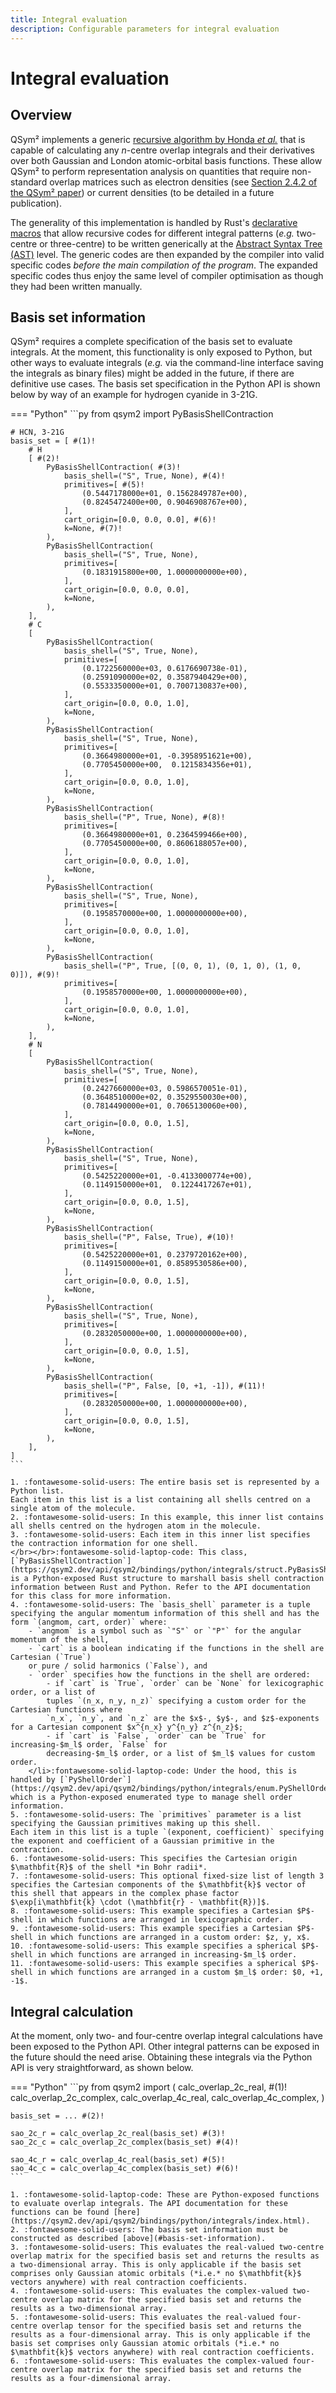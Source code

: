 ```yaml
---
title: Integral evaluation
description: Configurable parameters for integral evaluation
---
```


# Integral evaluation

## Overview

QSym² implements a generic [recursive algorithm by Honda *et al.*](https://doi.org/10.1063/1.459751) that is capable of calculating any $n$-centre overlap integrals and their derivatives over both Gaussian and London atomic-orbital basis functions.
These allow QSym² to perform representation analysis on quantities that require non-standard overlap matrices such as electron densities (see [Section 2.4.2 of the QSym² paper](../about/authorship.md#publications)) or current densities (to be detailed in a future publication).

The generality of this implementation is handled by Rust's [declarative macros](https://veykril.github.io/tlborm/introduction.html) that allow recursive codes for different integral patterns (*e.g.* two-centre or three-centre) to be written generically at the [Abstract Syntax Tree (AST)](https://en.wikipedia.org/wiki/Abstract_syntax_tree) level.
The generic codes are then expanded by the compiler into valid specific codes *before the main compilation of the program*.
The expanded specific codes thus enjoy the same level of compiler optimisation as though they had been written manually.


## Basis set information

QSym² requires a complete specification of the basis set to evaluate integrals.
At the moment, this functionality is only exposed to Python, but other ways to evaluate integrals (*e.g.* via the command-line interface saving the integrals as binary files) might be added in the future, if there are definitive use cases.
The basis set specification in the Python API is shown below by way of an example for hydrogen cyanide in 3-21G.

=== "Python"
    ```py
    from qsym2 import PyBasisShellContraction

    # HCN, 3-21G
    basis_set = [ #(1)!
        # H
        [ #(2)!
            PyBasisShellContraction( #(3)!
                basis_shell=("S", True, None), #(4)!
                primitives=[ #(5)!
                    (0.5447178000e+01, 0.1562849787e+00),
                    (0.8245472400e+00, 0.9046908767e+00),
                ],
                cart_origin=[0.0, 0.0, 0.0], #(6)!
                k=None, #(7)!
            ),
            PyBasisShellContraction(
                basis_shell=("S", True, None),
                primitives=[
                    (0.1831915800e+00, 1.0000000000e+00),
                ],
                cart_origin=[0.0, 0.0, 0.0],
                k=None,
            ),
        ],
        # C
        [
            PyBasisShellContraction(
                basis_shell=("S", True, None),
                primitives=[
                    (0.1722560000e+03, 0.6176690738e-01),
                    (0.2591090000e+02, 0.3587940429e+00),
                    (0.5533350000e+01, 0.7007130837e+00),
                ],
                cart_origin=[0.0, 0.0, 1.0],
                k=None,
            ),
            PyBasisShellContraction(
                basis_shell=("S", True, None),
                primitives=[
                    (0.3664980000e+01, -0.3958951621e+00),
                    (0.7705450000e+00,  0.1215834356e+01),
                ],
                cart_origin=[0.0, 0.0, 1.0],
                k=None,
            ),
            PyBasisShellContraction(
                basis_shell=("P", True, None), #(8)!
                primitives=[
                    (0.3664980000e+01, 0.2364599466e+00),
                    (0.7705450000e+00, 0.8606188057e+00),
                ],
                cart_origin=[0.0, 0.0, 1.0],
                k=None,
            ),
            PyBasisShellContraction(
                basis_shell=("S", True, None),
                primitives=[
                    (0.1958570000e+00, 1.0000000000e+00),
                ],
                cart_origin=[0.0, 0.0, 1.0],
                k=None,
            ),
            PyBasisShellContraction(
                basis_shell=("P", True, [(0, 0, 1), (0, 1, 0), (1, 0, 0)]), #(9)!
                primitives=[
                    (0.1958570000e+00, 1.0000000000e+00),
                ],
                cart_origin=[0.0, 0.0, 1.0],
                k=None,
            ),
        ],
        # N
        [
            PyBasisShellContraction(
                basis_shell=("S", True, None),
                primitives=[
                    (0.2427660000e+03, 0.5986570051e-01),
                    (0.3648510000e+02, 0.3529550030e+00),
                    (0.7814490000e+01, 0.7065130060e+00),
                ],
                cart_origin=[0.0, 0.0, 1.5],
                k=None,
            ),
            PyBasisShellContraction(
                basis_shell=("S", True, None),
                primitives=[
                    (0.5425220000e+01, -0.4133000774e+00),
                    (0.1149150000e+01,  0.1224417267e+01),
                ],
                cart_origin=[0.0, 0.0, 1.5],
                k=None,
            ),
            PyBasisShellContraction(
                basis_shell=("P", False, True), #(10)!
                primitives=[
                    (0.5425220000e+01, 0.2379720162e+00),
                    (0.1149150000e+01, 0.8589530586e+00),
                ],
                cart_origin=[0.0, 0.0, 1.5],
                k=None,
            ),
            PyBasisShellContraction(
                basis_shell=("S", True, None),
                primitives=[
                    (0.2832050000e+00, 1.0000000000e+00),
                ],
                cart_origin=[0.0, 0.0, 1.5],
                k=None,
            ),
            PyBasisShellContraction(
                basis_shell=("P", False, [0, +1, -1]), #(11)!
                primitives=[
                    (0.2832050000e+00, 1.0000000000e+00),
                ],
                cart_origin=[0.0, 0.0, 1.5],
                k=None,
            ),
        ],
    ]
    ```

    1. :fontawesome-solid-users: The entire basis set is represented by a Python list.
    Each item in this list is a list containing all shells centred on a single atom of the molecule.
    2. :fontawesome-solid-users: In this example, this inner list contains all shells centred on the hydrogen atom in the molecule.
    3. :fontawesome-solid-users: Each item in this inner list specifies the contraction information for one shell.
    </br></br>:fontawesome-solid-laptop-code: This class, [`PyBasisShellContraction`](https://qsym2.dev/api/qsym2/bindings/python/integrals/struct.PyBasisShellContraction.html), is a Python-exposed Rust structure to marshall basis shell contraction information between Rust and Python. Refer to the API documentation for this class for more information.
    4. :fontawesome-solid-users: The `basis_shell` parameter is a tuple specifying the angular momentum information of this shell and has the form `(angmom, cart, order)` where:
        - `angmom` is a symbol such as `"S"` or `"P"` for the angular momentum of the shell,
        - `cart` is a boolean indicating if the functions in the shell are Cartesian (`True`)
        or pure / solid harmonics (`False`), and
        - `order` specifies how the functions in the shell are ordered:
            - if `cart` is `True`, `order` can be `None` for lexicographic order, or a list of
            tuples `(n_x, n_y, n_z)` specifying a custom order for the Cartesian functions where
            `n_x`, `n_y`, and `n_z` are the $x$-, $y$-, and $z$-exponents for a Cartesian component $x^{n_x} y^{n_y} z^{n_z}$;
            - if `cart` is `False`, `order` can be `True` for increasing-$m_l$ order, `False` for
            decreasing-$m_l$ order, or a list of $m_l$ values for custom order.
        </li>:fontawesome-solid-laptop-code: Under the hood, this is handled by [`PyShellOrder`](https://qsym2.dev/api/qsym2/bindings/python/integrals/enum.PyShellOrder.html) which is a Python-exposed enumerated type to manage shell order information.
    5. :fontawesome-solid-users: The `primitives` parameter is a list specifying the Gaussian primitives making up this shell.
    Each item in this list is a tuple `(exponent, coefficient)` specifying the exponent and coefficient of a Gaussian primitive in the contraction.
    6. :fontawesome-solid-users: This specifies the Cartesian origin $\mathbfit{R}$ of the shell *in Bohr radii*.
    7. :fontawesome-solid-users: This optional fixed-size list of length 3 specifies the Cartesian components of the $\mathbfit{k}$ vector of this shell that appears in the complex phase factor $\exp[i\mathbfit{k} \cdot (\mathbfit{r} - \mathbfit{R})]$.
    8. :fontawesome-solid-users: This example specifies a Cartesian $P$-shell in which functions are arranged in lexicographic order.
    9. :fontawesome-solid-users: This example specifies a Cartesian $P$-shell in which functions are arranged in a custom order: $z, y, x$.
    10. :fontawesome-solid-users: This example specifies a spherical $P$-shell in which functions are arranged in increasing-$m_l$ order.
    11. :fontawesome-solid-users: This example specifies a spherical $P$-shell in which functions are arranged in a custom $m_l$ order: $0, +1, -1$.

## Integral calculation

At the moment, only two- and four-centre overlap integral calculations have been exposed to the Python API.
Other integral patterns can be exposed in the future should the need arise.
Obtaining these integrals via the Python API is very straightforward, as shown below.


=== "Python"
    ```py
    from qsym2 import (
        calc_overlap_2c_real, #(1)!
        calc_overlap_2c_complex,
        calc_overlap_4c_real,
        calc_overlap_4c_complex,
    )

    basis_set = ... #(2)!

    sao_2c_r = calc_overlap_2c_real(basis_set) #(3)!
    sao_2c_c = calc_overlap_2c_complex(basis_set) #(4)!

    sao_4c_r = calc_overlap_4c_real(basis_set) #(5)!
    sao_4c_c = calc_overlap_4c_complex(basis_set) #(6)!
    ```

    1. :fontawesome-solid-laptop-code: These are Python-exposed functions to evaluate overlap integrals. The API documentation for these functions can be found [here](https://qsym2.dev/api/qsym2/bindings/python/integrals/index.html).
    2. :fontawesome-solid-users: The basis set information must be constructed as described [above](#basis-set-information).
    3. :fontawesome-solid-users: This evaluates the real-valued two-centre overlap matrix for the specified basis set and returns the results as a two-dimensional array. This is only applicable if the basis set comprises only Gaussian atomic orbitals (*i.e.* no $\mathbfit{k}$ vectors anywhere) with real contraction coefficients.
    4. :fontawesome-solid-users: This evaluates the complex-valued two-centre overlap matrix for the specified basis set and returns the results as a two-dimensional array.
    5. :fontawesome-solid-users: This evaluates the real-valued four-centre overlap tensor for the specified basis set and returns the results as a four-dimensional array. This is only applicable if the basis set comprises only Gaussian atomic orbitals (*i.e.* no $\mathbfit{k}$ vectors anywhere) with real contraction coefficients.
    6. :fontawesome-solid-users: This evaluates the complex-valued four-centre overlap matrix for the specified basis set and returns the results as a four-dimensional array.

